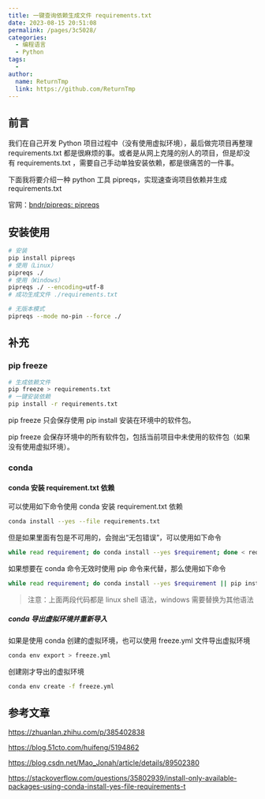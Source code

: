 ```yaml
---
title: 一键查询依赖生成文件 requirements.txt
date: 2023-08-15 20:51:08
permalink: /pages/3c5028/
categories:
  - 编程语言
  - Python
tags:
  - 
author: 
  name: ReturnTmp
  link: https://github.com/ReturnTmp
---
```




## 前言

我们在自己开发 Python 项目过程中（没有使用虚拟环境），最后做完项目再整理 requirements.txt 都是很麻烦的事。或者是从网上克隆的别人的项目，但是却没有 requirements.txt ，需要自己手动单独安装依赖，都是很痛苦的一件事。

下面我将要介绍一种 python 工具 pipreqs，实现速查询项目依赖并生成 requirements.txt

官网：[bndr/pipreqs: pipreqs](https://github.com/bndr/pipreqs)

## 安装使用

```bash
# 安装
pip install pipreqs
# 使用（Linux）
pipreqs ./
# 使用（Windows）
pipreqs ./ --encoding=utf-8 
# 成功生成文件 ./requirements.txt
```



```bash
# 无版本模式
pipreqs --mode no-pin --force ./ 
```





## 补充

### pip freeze

```bash
# 生成依赖文件
pip freeze > requirements.txt
# 一键安装依赖
pip install -r requirements.txt
```

pip freeze 只会保存使用 pip install 安装在环境中的软件包。

pip freeze 会保存环境中的所有软件包，包括当前项目中未使用的软件包（如果没有使用虚拟环境）。



### conda

#### conda 安装 requirement.txt 依赖

可以使用如下命令使用 conda 安装 requirement.txt 依赖

```bash
conda install --yes --file requirements.txt
```

但是如果里面有包是不可用的，会抛出“无包错误”，可以使用如下命令

```bash
while read requirement; do conda install --yes $requirement; done < requirements.txt
```

如果想要在 conda 命令无效时使用 pip 命令来代替，那么使用如下命令

```bash
while read requirement; do conda install --yes $requirement || pip install $requirement; done < requirements.txt
```



> 注意：上面两段代码都是 linux shell 语法，windows 需要替换为其他语法

##### conda 导出虚拟环境并重新导入

如果是使用 conda 创建的虚拟环境，也可以使用 freeze.yml 文件导出虚拟环境

```bash
conda env export > freeze.yml
```

创建刚才导出的虚拟环境

```bash
conda env create -f freeze.yml
```





## 参考文章

https://zhuanlan.zhihu.com/p/385402838

https://blog.51cto.com/huifeng/5194862

https://blog.csdn.net/Mao_Jonah/article/details/89502380

https://stackoverflow.com/questions/35802939/install-only-available-packages-using-conda-install-yes-file-requirements-t